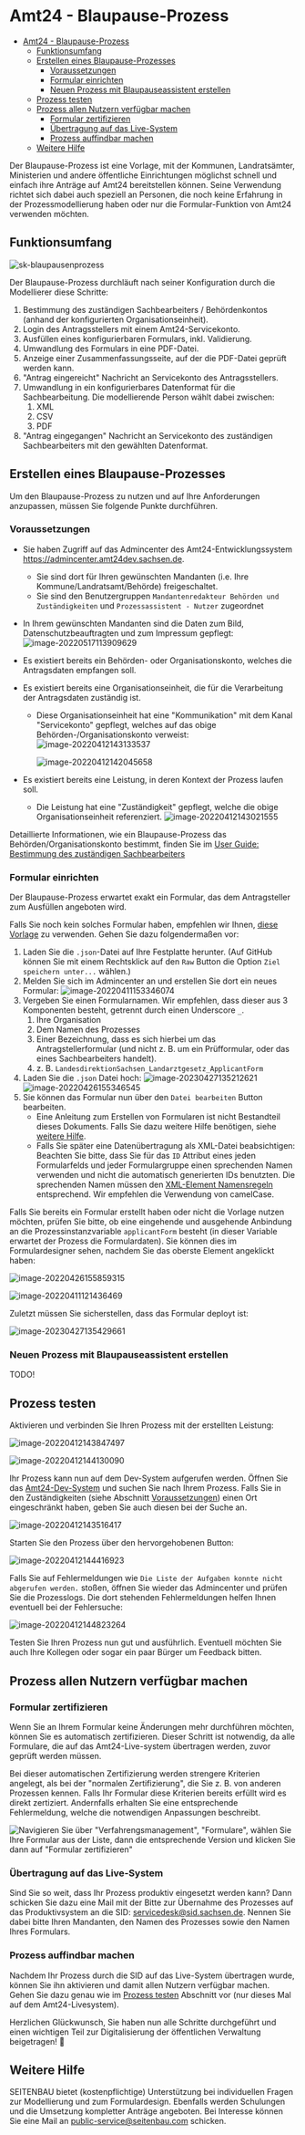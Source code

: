 # Amt24 - Blaupause-Prozess

<!-- TOC start (generated with https://github.com/derlin/bitdowntoc) -->

- [Amt24 - Blaupause-Prozess](#amt24---blaupause-prozess)
    * [Funktionsumfang](#funktionsumfang)
    * [Erstellen eines Blaupause-Prozesses](#erstellen-eines-blaupause-prozesses)
        + [Voraussetzungen](#voraussetzungen)
        + [Formular einrichten](#formular-einrichten)
        + [Neuen Prozess mit Blaupauseassistent erstellen](#neuen-prozess-mit-blaupauseassistent-erstellen)
    * [Prozess testen](#prozess-testen)
    * [Prozess allen Nutzern verfügbar machen](#prozess-allen-nutzern-verfügbar-machen)
        + [Formular zertifizieren](#formular-zertifizieren)
        + [Übertragung auf das Live-System](#übertragung-auf-das-live-system)
        + [Prozess auffindbar machen](#prozess-auffindbar-machen)
    * [Weitere Hilfe](#weitere-hilfe)

<!-- TOC end -->

Der Blaupause-Prozess ist eine Vorlage, mit der Kommunen, Landratsämter, Ministerien und andere öffentliche
Einrichtungen möglichst schnell und einfach ihre Anträge auf Amt24 bereitstellen können. Seine Verwendung richtet sich
dabei auch speziell an Personen, die noch keine Erfahrung in der Prozessmodellierung haben oder nur die
Formular-Funktion von Amt24 verwenden möchten.

## Funktionsumfang

![sk-blaupausenprozess](markdown-assets/blaupauseprozess-prozessskizze.png)

Der Blaupause-Prozess durchläuft nach seiner Konfiguration durch die Modellierer diese Schritte:

1. Bestimmung des zuständigen Sachbearbeiters / Behördenkontos (anhand der konfigurierten Organisationseinheit).
1. Login des Antragsstellers mit einem Amt24-Servicekonto.
1. Ausfüllen eines konfigurierbaren Formulars, inkl. Validierung.
1. Umwandlung des Formulars in eine PDF-Datei.
1. Anzeige einer Zusammenfassungsseite, auf der die PDF-Datei geprüft werden kann.
1. "Antrag eingereicht" Nachricht an Servicekonto des Antragsstellers.
1. Umwandlung in ein konfigurierbares Datenformat für die Sachbearbeitung. Die modellierende Person wählt dabei
   zwischen:
    1. XML
    1. CSV
    1. PDF
1. "Antrag eingegangen" Nachricht an Servicekonto des zuständigen Sachbearbeiters mit den gewählten Datenformat.

## Erstellen eines Blaupause-Prozesses

Um den Blaupause-Prozess zu nutzen und auf Ihre Anforderungen anzupassen, müssen Sie folgende Punkte durchführen.

### Voraussetzungen

* Sie haben Zugriff auf das Admincenter des Amt24-Entwicklungssystem https://admincenter.amt24dev.sachsen.de.
    * Sie sind dort für Ihren gewünschten Mandanten (i.e. Ihre Kommune/Landratsamt/Behörde) freigeschaltet.
    * Sie sind den Benutzergruppen `Mandantenredakteur Behörden und Zuständigkeiten` und `Prozessassistent - Nutzer`
      zugeordnet

* In Ihrem gewünschten Mandanten sind die Daten zum Bild, Datenschutzbeauftragten und zum Impressum gepflegt:
  ![image-20220517113909629](markdown-assets/pflege-mandantendetails.png)

* Es existiert bereits ein Behörden- oder Organisationskonto, welches die Antragsdaten empfangen soll.

* Es existiert bereits eine Organisationseinheit, die für die Verarbeitung der Antragsdaten zuständig ist.

    * Diese Organisationseinheit hat eine "Kommunikation" mit dem Kanal "Servicekonto" gepflegt, welches auf das obige
      Behörden-/Organisationskonto verweist:
      ![image-20220412143133537](markdown-assets/navigation-zu-kommunikation.png)

      ![image-20220412142045658](markdown-assets/verfikation-servicekonto-kommunikationskanal.png)

* Es existiert bereits eine Leistung, in deren Kontext der Prozess laufen soll.

    * Die Leistung hat eine "Zuständigkeit" gepflegt, welche die obige Organisationseinheit referenziert.
      ![image-20220412143021555](markdown-assets/navigation-zu-zustaendigkeiten.png)

Detaillierte Informationen, wie ein Blaupause-Prozess das Behörden/Organisationskonto bestimmt, finden Sie
im [User Guide: Bestimmung des zuständigen Sachbearbeiters](./User_Guide_Bestimmung_zustaendiger_Sachbearbeiter.md)

### Formular einrichten

Der Blaupause-Prozess erwartet exakt ein Formular, das dem Antragsteller zum Ausfüllen angeboten wird.

Falls Sie noch kein solches Formular haben, empfehlen wir
Ihnen, [diese Vorlage](./Modelliergruppe_Prozessname_ApplicantForm-v1.0-de.json) zu verwenden. Gehen Sie dazu
folgendermaßen vor:

1. Laden Sie die `.json`-Datei auf Ihre Festplatte herunter. (Auf GitHub können Sie mit einem Rechtsklick auf den `Raw`
   Button die Option `Ziel speichern unter...` wählen.)
1. Melden Sie sich im Admincenter an und erstellen Sie dort ein neues Formular:
   ![image-20220411153346074](markdown-assets/neues-formular-anlegen.png)
1. Vergeben Sie einen Formularnamen. Wir empfehlen, dass dieser aus 3 Komponenten besteht, getrennt durch einen
   Underscore `_`.
    1. Ihre Organisation
    1. Dem Namen des Prozesses
    1. Einer Bezeichnung, dass es sich hierbei um das Antragstellerformular (und nicht z. B. um ein Prüfformular, oder
       das eines Sachbearbeiters handelt).
    1. z. B. `LandesdirektionSachsen_Landarztgesetz_ApplicantForm`
1. Laden Sie die `.json` Datei hoch:
   ![image-20230427135212621](markdown-assets/formular-importieren.png)
   ![image-20220426155346545](markdown-assets/formular-importieren-schritt-2.png)
1. Sie können das Formular nun über den `Datei bearbeiten` Button bearbeiten.
    * Eine Anleitung zum Erstellen von Formularen ist nicht Bestandteil dieses Dokuments. Falls Sie dazu weitere Hilfe
      benötigen, siehe [weitere Hilfe](#weitere-hilfe).
    * Falls Sie später eine Datenübertragung als XML-Datei beabsichtigen: Beachten Sie bitte, dass Sie für das `ID`
      Attribut eines jeden Formularfelds und jeder Formulargruppe einen sprechenden Namen verwenden und nicht die
      automatisch generierten IDs benutzten. Die sprechenden Namen müssen
      den [XML-Element Namensregeln](https://stackoverflow.com/a/31130882) entsprechend. Wir empfehlen die Verwendung
      von camelCase.

Falls Sie bereits ein Formular erstellt haben oder nicht die Vorlage nutzen möchten, prüfen Sie bitte, ob eine
eingehende und ausgehende Anbindung an die Prozessinstanzvariable `applicantForm` besteht (in dieser Variable erwartet
der Prozess die Formulardaten). Sie können dies im Formulardesigner sehen, nachdem Sie das oberste Element angeklickt
haben:

![image-20220426155859315](markdown-assets/navigation-zu-formularanbindung.png)

![image-20220411121436469](markdown-assets/anbindungen-verifizieren.png)

Zuletzt müssen Sie sicherstellen, dass das Formular deployt ist:

![image-20230427135429661](markdown-assets/formular-deployen.png)

### Neuen Prozess mit Blaupauseassistent erstellen

TODO!

## Prozess testen

Aktivieren und verbinden Sie Ihren Prozess mit der erstellten Leistung:

![image-20220412143847497](markdown-assets/prozess-aktivieren-step-1.png)

![image-20220412144130090](markdown-assets/prozess-aktivieren-step-2.png)

Ihr Prozess kann nun auf dem Dev-System aufgerufen werden. Öffnen Sie
das [Amt24-Dev-System](https://amt24dev.sachsen.de) und suchen Sie nach Ihrem Prozess. Falls Sie in den
Zuständigkeiten (siehe Abschnitt [Voraussetzungen](#voraussetzungen)) einen Ort eingeschränkt haben, geben Sie auch
diesen bei der Suche an.

![image-20220412143516417](markdown-assets/leistung-suchen.png)

Starten Sie den Prozess über den hervorgehobenen Button:

![image-20220412144416923](markdown-assets/prozess-starten.png)

Falls Sie auf Fehlermeldungen wie `Die Liste der Aufgaben konnte nicht abgerufen werden.` stoßen, öffnen Sie wieder das
Admincenter und prüfen Sie die Prozesslogs. Die dort stehenden Fehlermeldungen helfen Ihnen eventuell bei der
Fehlersuche:

![image-20220412144823264](markdown-assets/navigieren-zu-prozesslogs.png)

Testen Sie Ihren Prozess nun gut und ausführlich. Eventuell möchten Sie auch Ihre Kollegen oder sogar ein paar Bürger um
Feedback bitten.

## Prozess allen Nutzern verfügbar machen

### Formular zertifizieren

Wenn Sie an Ihrem Formular keine Änderungen mehr durchführen möchten, können Sie es automatisch zertifizieren. Dieser
Schritt ist notwendig, da alle Formulare, die auf das Amt24-Live-system übertragen werden, zuvor geprüft werden müssen.

Bei dieser automatischen Zertifizierung werden strengere Kriterien angelegt, als bei der "normalen Zertifizierung", die
Sie z. B. von anderen Prozessen kennen. Falls Ihr Formular diese Kriterien bereits erfüllt wird es direkt zertiziert.
Andernfalls erhalten Sie eine entsprechende Fehlermeldung, welche die notwendigen Anpassungen beschreibt.

![Navigieren Sie über "Verfahrengsmanagement", "Formulare", wählen Sie Ihre Formular aus der Liste, dann die entsprechende Version und klicken Sie dann auf "Formular zertifizieren"](markdown-assets/formular-zertifizieren.png)

### Übertragung auf das Live-System

Sind Sie so weit, dass Ihr Prozess produktiv eingesetzt werden kann? Dann schicken Sie dazu eine Mail mit der Bitte zur
Übernahme des Prozesses auf das Produktivsystem an die
SID: [servicedesk@sid.sachsen.de](mailto:servicedesk@sid.sachsen.de). Nennen Sie dabei bitte Ihren Mandanten, den Namen
des Prozesses sowie den Namen Ihres Formulars.

### Prozess auffindbar machen

Nachdem Ihr Prozess durch die SID auf das Live-System übertragen wurde, können Sie ihn aktivieren und damit allen
Nutzern verfügbar machen. Gehen Sie dazu genau wie im [Prozess testen](#prozess-testen) Abschnitt vor (nur dieses Mal
auf dem Amt24-Livesystem).

Herzlichen Glückwunsch, Sie haben nun alle Schritte durchgeführt und einen wichtigen Teil zur Digitalisierung der
öffentlichen Verwaltung beigetragen! 🥳

## Weitere Hilfe

SEITENBAU bietet (kostenpflichtige) Unterstützung bei individuellen Fragen zur Modellierung und zum Formulardesign.
Ebenfalls werden Schulungen und die Umsetzung kompletter Anträge angeboten. Bei Interesse können Sie eine Mail an
public-service@seitenbau.com schicken.

